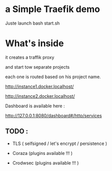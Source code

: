 # a Simple Traefik demo

Juste launch bash start.sh

# What's inside

it creates a traffik proxy

and start tow separate projects

each one is routed based on his project name.

http://instance1.docker.localhost/

http://instance2.docker.localhost/

Dashboard is available here :

http://127.0.0.1:8080/dashboard#/http/services

## TODO :

- TLS ( selfsigned / let's encrypt / persistence )

- Coraza (plugins available !!! )

- Crodwsec (plugins available !!! )

